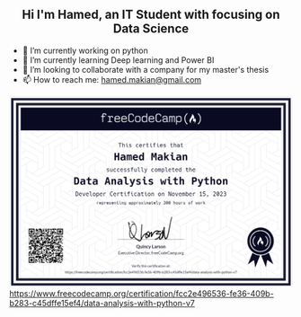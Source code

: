 <h2 align="center"> Hi I'm Hamed, an IT Student with focusing on Data Science </h2>


- 🔭 I’m currently working on python
- 🌱 I’m currently learning Deep learning and Power BI
- 👯 I’m looking to collaborate with a company for my master's thesis
- 📫 How to reach me: hamed.makian@gmail.com

![Certificate](Data_Analysis_with_Python.PNG)
https://www.freecodecamp.org/certification/fcc2e496536-fe36-409b-b283-c45dffe15ef4/data-analysis-with-python-v7

